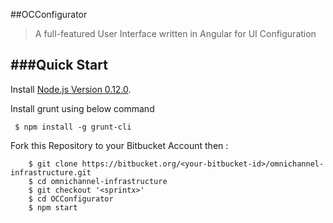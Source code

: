 ##OCConfigurator
> A full-featured User Interface written in Angular for UI Configuration

###Quick Start
---

Install [Node.js Version 0.12.0](https://nodejs.org/download/release/v0.12.0/).

Install grunt using below command
 
```
 $ npm install -g grunt-cli	
```

Fork this Repository to your Bitbucket Account then :
   
```
    $ git clone https://bitbucket.org/<your-bitbucket-id>/omnichannel-infrastructure.git
    $ cd omnichannel-infrastructure
    $ git checkout '<sprintx>'
    $ cd OCConfigurator
    $ npm start
```